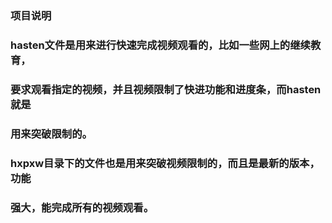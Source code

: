 ### 项目说明

### hasten文件是用来进行快速完成视频观看的，比如一些网上的继续教育，

### 要求观看指定的视频，并且视频限制了快进功能和进度条，而hasten就是

### 用来突破限制的。

### hxpxw目录下的文件也是用来突破视频限制的，而且是最新的版本，功能

### 强大，能完成所有的视频观看。
